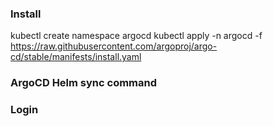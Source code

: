 ### Install 
kubectl create namespace argocd
kubectl apply -n argocd -f https://raw.githubusercontent.com/argoproj/argo-cd/stable/manifests/install.yaml

### ArgoCD Helm sync command

### Login

